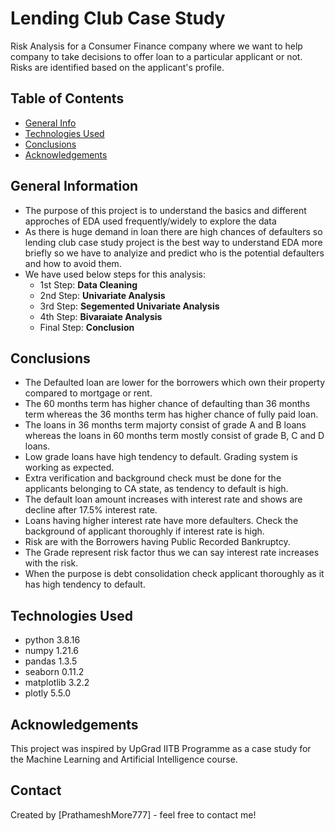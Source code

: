 # Lending Club Case Study
Risk Analysis for a Consumer Finance company where we want to help company to take decisions to offer loan to a particular applicant or not. Risks are identified based on the applicant's profile.


## Table of Contents
* [General Info](#general-information)
* [Technologies Used](#technologies-used)
* [Conclusions](#conclusions)
* [Acknowledgements](#acknowledgements)

<!-- You can include any other section that is pertinent to your problem -->

## General Information
- The purpose of this project is to understand the basics and different approches of EDA used frequently/widely to explore the data
- As there is huge demand in loan there are high chances of defaulters so lending club case study project is the best way to understand EDA more briefly so we have to analyize and predict who is the potential defaulters and how to avoid them.
- We have used below steps for this analysis:
  - 1st Step: **Data Cleaning**
  - 2nd Step: **Univariate Analysis**
  - 3rd Step: **Segemented Univariate Analysis**
  - 4th Step: **Bivaraiate Analysis**
  - Final Step: **Conclusion** 

<!-- You don't have to answer all the questions - just the ones relevant to your project. -->

## Conclusions
- The Defaulted loan are lower for the borrowers which own their property compared to mortgage or rent.
- The 60 months term has higher chance of defaulting than 36 months term whereas the 36 months term has higher chance of fully paid loan.
- The loans in 36 months term majorty consist of grade A and B loans whereas the loans in 60 months term mostly consist of grade B, C and D loans.
- Low grade loans have high tendency to default. Grading system is working as expected.
- Extra verification and background check must be done for the applicants belonging to CA state, as tendency to default is high.
- The default loan amount increases with interest rate and shows are decline after 17.5% interest rate.
- Loans having higher interest rate have more defaulters. Check the background of applicant thoroughly if interest rate is high.
- Risk are with the Borrowers having Public Recorded Bankruptcy.
- The Grade represent risk factor thus we can say interest rate increases with the risk.
- When the purpose is debt consolidation check applicant thoroughly as it has high tendency to default.

<!-- You don't have to answer all the questions - just the ones relevant to your project. -->


## Technologies Used
- python 3.8.16
- numpy 1.21.6
- pandas 1.3.5
- seaborn 0.11.2
- matplotlib 3.2.2
- plotly 5.5.0

<!-- As the libraries versions keep on changing, it is recommended to mention the version of library used in this project -->

## Acknowledgements
This project was inspired by UpGrad IITB Programme as a case study for the Machine Learning and Artificial Intelligence course.


## Contact
Created by [PrathameshMore777] - feel free to contact me!
